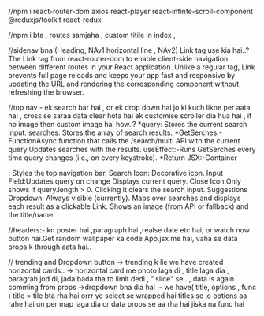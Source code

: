 //npm i react-router-dom axios react-player react-infinte-scroll-component @reduxjs/toolkit react-redux

//npm i bta , routes samjaha , custom titile in index , 

//sidenav bna (Heading, NAv1 horizontal line , NAv2) Link tag use kia hai..?
The Link tag from react-router-dom to enable client-side navigation between different routes in your React application. Unlike a regular <a> tag, Link prevents full page reloads and keeps your app fast and responsive by updating the URL and rendering the corresponding component without refreshing the browser.

//top nav - ek search bar hai , or ek drop down hai jo ki kuch likne per aata hai , cross se saraa data clear hota hai ek customise scroller dia hua hai , if no image then custom image hai  how..?
*query: Stores the current search input.
searches: Stores the array of search results.
*GetSerches:- FunctionAsync function that calls the /search/multi API with the current query.Updates searches with the results.
useEffect:-Runs GetSerches every time query changes (i.e., on every keystroke).
*Return JSX:-Container <div>: Styles the top navigation bar.
Search Icon: Decorative icon.  Input Field:Updates query on change Displays current query.
Close Icon:Only shows if query.length > 0. Clicking it clears the search input.
Suggestions Dropdown:
Always visible (currently). Maps over searches and displays each result as a clickable Link. Shows an image (from API or fallback) and the title/name.

//headers:- kn poster hai ,paragraph hai ,realse date etc hai, or watch now button hai.Get random wallpaper ka code App.jsx me hai, vaha se data props k through aata hai..

// trending and Dropdown button
-> trending k lie we have created horizontal cards..
-> horizontal card me photo laga di , title laga dia , paragrah jod di, jada bada tha to limit dedi , ".slice" se.. , data is again comming from props
->dropdown bna dia hai :- we have( title, options , func )
title = tile bta rha hai orrr ye select se wrapped hai
titles se jo options aa rahe hai un per map laga dia
or data props se aa rha hai jiska na func hai
















 